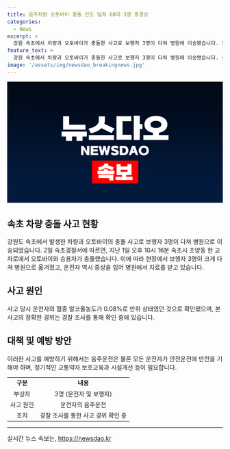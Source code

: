 ```yaml
---
title: 음주차량 오토바이 충돌 인도 덮쳐 60대 3명 중경상
categories:
  - News
excerpt: >
  강원 속초에서 차량과 오토바이가 충돌한 사고로 보행자 3명이 다쳐 병원에 이송됐습니다. 충돌로 튕겨져 나간 오토바이가 보행자들을 덮쳤고, 이로 인해 B씨는 심정지 상태로 중환자실에서 치료를 받고 있습니다. 다른 60대 보행자 2명과 오토바이 운전자도 병원으로 옮겨졌으며, 승용차 운전자는 혈중알코올농도 0.08%로 만취 상태였다고 밝혀졌습니다. 경찰은 사고 경위를 조사 중에 있습니다. (문자 수: 150)
feature_text: >
  강원 속초에서 차량과 오토바이가 충돌한 사고로 보행자 3명이 다쳐 병원에 이송됐습니다. 충돌로 튕겨져 나간 오토바이가 보행자들을 덮쳤고, 이로 인해 B씨는 심정지 상태로 중환자실에서 치료를 받고 있습니다. 다른 60대 보행자 2명과 오토바이 운전자도 병원으로 옮겨졌으며, 승용차 운전자는 혈중알코올농도 0.08%로 만취 상태였다고 밝혀졌습니다. 경찰은 사고 경위를 조사 중에 있습니다. (문자 수: 150)
image: '/assets/img/newsdao_breakingnews.jpg'
---
```


<p><img src="/assets/img/newsdao_breakingnews.jpg" alt="ranknews 속보" /></p>

<h2 data-ke-size="size26">속초 차량 충돌 사고 현황</h2>

<p data-ke-size="size16">강원도 속초에서 발생한 차량과 오토바이의 충돌 사고로 보행자 3명이 다쳐 병원으로 이송되었습니다. 2일 속초경찰서에 따르면, 지난 1일 오후 10시 16분 속초시 조양동 한 교차로에서 오토바이와 승용차가 충돌했습니다. 이에 따라 현장에서 보행자 3명이 크게 다쳐 병원으로 옮겨졌고, 운전자 역시 중상을 입어 병원에서 치료를 받고 있습니다.</p>

<h2 data-ke-size="size26">사고 원인</h2>

<p data-ke-size="size16">사고 당시 운전자의 혈중 알코올농도가 0.08%로 만취 상태였던 것으로 확인됐으며, 본 사고의 정확한 경위는 경찰 조사를 통해 확인 중에 있습니다. </p>

<h2 data-ke-size="size26">대책 및 예방 방안</h2>

<p data-ke-size="size16">이러한 사고를 예방하기 위해서는 음주운전은 물론 모든 운전자가 안전운전에 만전을 기해야 하며, 정기적인 교통약자 보호교육과 시설개선 등이 필요합니다.</p>

<table>
  <tr>
    <td style="text-align: center; height: 17px;"><b>구분</b></td>
    <td style="text-align: center; height: 17px;"><b>내용</b></td>
  </tr>
  <tr>
    <td style="text-align: center; height: 17px;">부상자</td>
    <td style="text-align: center; height: 17px;">3명 (운전자 및 보행자)</td>
  </tr>
  <tr>
    <td style="text-align: center; height: 17px;">사고 원인</td>
    <td style="text-align: center; height: 17px;">운전자의 음주운전</td>
  </tr>
  <tr>
    <td style="text-align: center; height: 17px;">조치</td>
    <td style="text-align: center; height: 17px;">경찰 조사를 통한 사고 경위 확인 중</td>
  </tr>
</table>

<hr>
실시간 뉴스 속보는, <a href="https://newsdao.kr" rel="dofollow">https://newsdao.kr</a>


